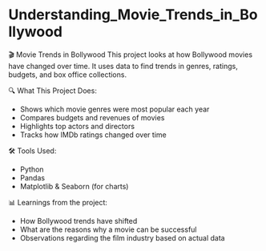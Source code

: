 # Understanding_Movie_Trends_in_Bollywood
🎬 Movie Trends in Bollywood
This project looks at how Bollywood movies have changed over time. It uses data to find trends in genres, ratings, budgets, and box office collections.

🔍 What This Project Does:
* Shows which movie genres were most popular each year
* Compares budgets and revenues of movies
* Highlights top actors and directors
* Tracks how IMDb ratings changed over time

🛠️ Tools Used:
* Python
* Pandas
* Matplotlib & Seaborn (for charts)

📊 Learnings from the project:
* How Bollywood trends have shifted
* What are the reasons why a movie can be successful
* Observations regarding the film industry based on actual data
